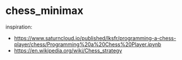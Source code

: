 # chess_minimax

inspiration:
- https://www.saturncloud.io/published/lksfr/programming-a-chess-player/chess/Programming%20a%20Chess%20Player.ipynb
- https://en.wikipedia.org/wiki/Chess_strategy
